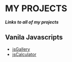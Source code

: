 # MY PROJECTS

***Links to all of my projects***

## Vanila Javascripts

* [jsGallery](https://github.com/ledminh/jsGallery)
* [jsCalculator](https://github.com/ledminh/jsCalculator)
